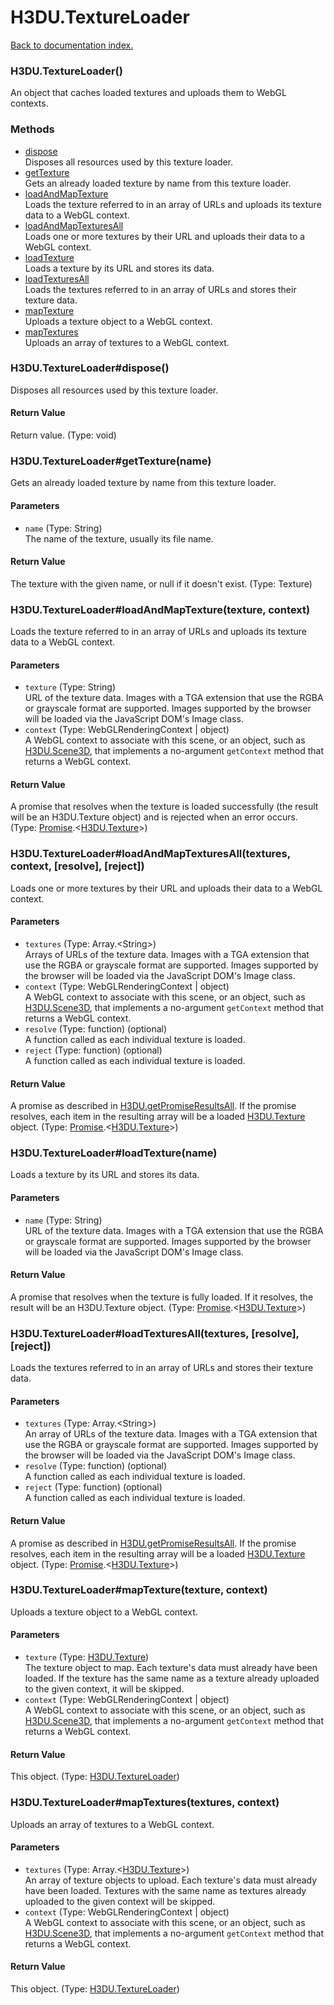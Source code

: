 # H3DU.TextureLoader

[Back to documentation index.](index.md)

### H3DU.TextureLoader() <a id='H3DU.TextureLoader'></a>

An object that caches loaded textures and uploads them
to WebGL contexts.

### Methods

* [dispose](#H3DU.TextureLoader_H3DU.TextureLoader_dispose)<br>Disposes all resources used by this texture loader.
* [getTexture](#H3DU.TextureLoader_H3DU.TextureLoader_getTexture)<br>Gets an already loaded texture by name from this texture loader.
* [loadAndMapTexture](#H3DU.TextureLoader_H3DU.TextureLoader_loadAndMapTexture)<br>Loads the texture referred to in an array of URLs and
uploads its texture data to a WebGL context.
* [loadAndMapTexturesAll](#H3DU.TextureLoader_H3DU.TextureLoader_loadAndMapTexturesAll)<br>Loads one or more textures by their URL and uploads their data to a WebGL context.
* [loadTexture](#H3DU.TextureLoader_H3DU.TextureLoader_loadTexture)<br>Loads a texture by its URL and stores its data.
* [loadTexturesAll](#H3DU.TextureLoader_H3DU.TextureLoader_loadTexturesAll)<br>Loads the textures referred to in an array of URLs and
stores their texture data.
* [mapTexture](#H3DU.TextureLoader_H3DU.TextureLoader_mapTexture)<br>Uploads a texture object to a WebGL context.
* [mapTextures](#H3DU.TextureLoader_H3DU.TextureLoader_mapTextures)<br>Uploads an array of textures to a WebGL context.

### H3DU.TextureLoader#dispose() <a id='H3DU.TextureLoader_H3DU.TextureLoader_dispose'></a>

Disposes all resources used by this texture loader.

#### Return Value

Return value. (Type: void)

### H3DU.TextureLoader#getTexture(name) <a id='H3DU.TextureLoader_H3DU.TextureLoader_getTexture'></a>

Gets an already loaded texture by name from this texture loader.

#### Parameters

* `name` (Type: String)<br>
    The name of the texture, usually its file name.

#### Return Value

The texture with the given name, or null
if it doesn't exist. (Type: Texture)

### H3DU.TextureLoader#loadAndMapTexture(texture, context) <a id='H3DU.TextureLoader_H3DU.TextureLoader_loadAndMapTexture'></a>

Loads the texture referred to in an array of URLs and
uploads its texture data to a WebGL context.

#### Parameters

* `texture` (Type: String)<br>
    URL of the texture data. Images with a TGA extension that use the RGBA or grayscale format are supported. Images supported by the browser will be loaded via the JavaScript DOM's Image class.
* `context` (Type: WebGLRenderingContext | object)<br>
    A WebGL context to associate with this scene, or an object, such as <a href="H3DU.Scene3D.md">H3DU.Scene3D</a>, that implements a no-argument <code>getContext</code> method that returns a WebGL context.

#### Return Value

A promise that resolves when
the texture is loaded successfully (the result will be an H3DU.Texture object)
and is rejected when an error occurs. (Type: <a href="Promise.md">Promise</a>.&lt;<a href="H3DU.Texture.md">H3DU.Texture</a>>)

### H3DU.TextureLoader#loadAndMapTexturesAll(textures, context, [resolve], [reject]) <a id='H3DU.TextureLoader_H3DU.TextureLoader_loadAndMapTexturesAll'></a>

Loads one or more textures by their URL and uploads their data to a WebGL context.

#### Parameters

* `textures` (Type: Array.&lt;String>)<br>
    Arrays of URLs of the texture data. Images with a TGA extension that use the RGBA or grayscale format are supported. Images supported by the browser will be loaded via the JavaScript DOM's Image class.
* `context` (Type: WebGLRenderingContext | object)<br>
    A WebGL context to associate with this scene, or an object, such as <a href="H3DU.Scene3D.md">H3DU.Scene3D</a>, that implements a no-argument <code>getContext</code> method that returns a WebGL context.
* `resolve` (Type: function) (optional)<br>
    A function called as each individual texture is loaded.
* `reject` (Type: function) (optional)<br>
    A function called as each individual texture is loaded.

#### Return Value

A promise as described in
<a href="H3DU.md#H3DU.getPromiseResultsAll">H3DU.getPromiseResultsAll</a>. If the promise
resolves, each item in the resulting array will be a loaded
<a href="H3DU.Texture.md">H3DU.Texture</a> object. (Type: <a href="Promise.md">Promise</a>.&lt;<a href="H3DU.Texture.md">H3DU.Texture</a>>)

### H3DU.TextureLoader#loadTexture(name) <a id='H3DU.TextureLoader_H3DU.TextureLoader_loadTexture'></a>

Loads a texture by its URL and stores its data.

#### Parameters

* `name` (Type: String)<br>
    URL of the texture data. Images with a TGA extension that use the RGBA or grayscale format are supported. Images supported by the browser will be loaded via the JavaScript DOM's Image class.

#### Return Value

A promise that resolves when the texture
is fully loaded. If it resolves, the result will be an H3DU.Texture object. (Type: <a href="Promise.md">Promise</a>.&lt;<a href="H3DU.Texture.md">H3DU.Texture</a>>)

### H3DU.TextureLoader#loadTexturesAll(textures, [resolve], [reject]) <a id='H3DU.TextureLoader_H3DU.TextureLoader_loadTexturesAll'></a>

Loads the textures referred to in an array of URLs and
stores their texture data.

#### Parameters

* `textures` (Type: Array.&lt;String>)<br>
    An array of URLs of the texture data. Images with a TGA extension that use the RGBA or grayscale format are supported. Images supported by the browser will be loaded via the JavaScript DOM's Image class.
* `resolve` (Type: function) (optional)<br>
    A function called as each individual texture is loaded.
* `reject` (Type: function) (optional)<br>
    A function called as each individual texture is loaded.

#### Return Value

A promise as described in
<a href="H3DU.md#H3DU.getPromiseResultsAll">H3DU.getPromiseResultsAll</a>. If the promise
resolves, each item in the resulting array will be a loaded
<a href="H3DU.Texture.md">H3DU.Texture</a> object. (Type: <a href="Promise.md">Promise</a>.&lt;<a href="H3DU.Texture.md">H3DU.Texture</a>>)

### H3DU.TextureLoader#mapTexture(texture, context) <a id='H3DU.TextureLoader_H3DU.TextureLoader_mapTexture'></a>

Uploads a texture object to a WebGL context.

#### Parameters

* `texture` (Type: <a href="H3DU.Texture.md">H3DU.Texture</a>)<br>
    The texture object to map. Each texture's data must already have been loaded. If the texture has the same name as a texture already uploaded to the given context, it will be skipped.
* `context` (Type: WebGLRenderingContext | object)<br>
    A WebGL context to associate with this scene, or an object, such as <a href="H3DU.Scene3D.md">H3DU.Scene3D</a>, that implements a no-argument <code>getContext</code> method that returns a WebGL context.

#### Return Value

This object. (Type: <a href="H3DU.TextureLoader.md">H3DU.TextureLoader</a>)

### H3DU.TextureLoader#mapTextures(textures, context) <a id='H3DU.TextureLoader_H3DU.TextureLoader_mapTextures'></a>

Uploads an array of textures to a WebGL context.

#### Parameters

* `textures` (Type: Array.&lt;<a href="H3DU.Texture.md">H3DU.Texture</a>>)<br>
    An array of texture objects to upload. Each texture's data must already have been loaded. Textures with the same name as textures already uploaded to the given context will be skipped.
* `context` (Type: WebGLRenderingContext | object)<br>
    A WebGL context to associate with this scene, or an object, such as <a href="H3DU.Scene3D.md">H3DU.Scene3D</a>, that implements a no-argument <code>getContext</code> method that returns a WebGL context.

#### Return Value

This object. (Type: <a href="H3DU.TextureLoader.md">H3DU.TextureLoader</a>)
